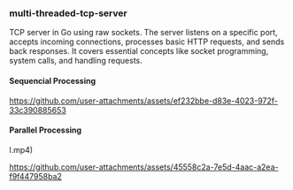 ### multi-threaded-tcp-server

TCP server in Go using raw sockets. The server listens on a specific port, accepts incoming connections, processes basic HTTP requests, and sends back responses. It covers essential concepts like socket programming, system calls, and handling requests.

#### Sequencial Processing 


https://github.com/user-attachments/assets/ef232bbe-d83e-4023-972f-33c390885653




#### Parallel Processing 



l.mp4)

https://github.com/user-attachments/assets/45558c2a-7e5d-4aac-a2ea-f9f447958ba2






